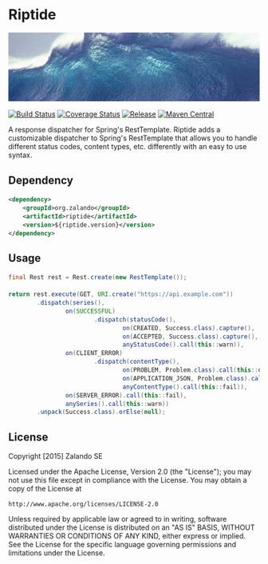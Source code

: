 # Riptide

[![Tidal wave](docs/wave.jpg)](http://pixabay.com/en/wave-water-sea-tsunami-giant-wave-11061/)

[![Build Status](https://img.shields.io/travis/zalando/riptide.svg)](https://travis-ci.org/zalando/riptide)
[![Coverage Status](https://img.shields.io/coveralls/zalando/riptide.svg)](https://coveralls.io/r/zalando/riptide)
[![Release](https://img.shields.io/github/release/zalando/riptide.svg)](https://github.com/zalando/riptide/releases)
[![Maven Central](https://img.shields.io/maven-central/v/org.zalando/riptide.svg)](https://maven-badges.herokuapp.com/maven-central/org.zalando/riptide)

A response dispatcher for Spring's RestTemplate. Riptide adds a customizable dispatcher to
Spring's RestTemplate that allows you to handle different status codes, content types, etc.
differently with an easy to use syntax.

## Dependency

```xml
<dependency>
    <groupId>org.zalando</groupId>
    <artifactId>riptide</artifactId>
    <version>${riptide.version}</version>
</dependency>
```

## Usage

```java
final Rest rest = Rest.create(new RestTemplate());

return rest.execute(GET, URI.create("https://api.example.com"))
        .dispatch(series(),
                on(SUCCESSFUL)
                        .dispatch(statusCode(),
                                on(CREATED, Success.class).capture(),
                                on(ACCEPTED, Success.class).capture(),
                                anyStatusCode().call(this::warn)),
                on(CLIENT_ERROR)
                        .dispatch(contentType(),
                                on(PROBLEM, Problem.class).call(this::onProblem),
                                on(APPLICATION_JSON, Problem.class).call(this::onProblem),
                                anyContentType().call(this::fail)),
                on(SERVER_ERROR).call(this::fail),
                anySeries().call(this::warn))
        .unpack(Success.class).orElse(null);
```

## License

Copyright [2015] Zalando SE

Licensed under the Apache License, Version 2.0 (the "License");
you may not use this file except in compliance with the License.
You may obtain a copy of the License at

    http://www.apache.org/licenses/LICENSE-2.0

Unless required by applicable law or agreed to in writing, software
distributed under the License is distributed on an "AS IS" BASIS,
WITHOUT WARRANTIES OR CONDITIONS OF ANY KIND, either express or implied.
See the License for the specific language governing permissions and
limitations under the License.

